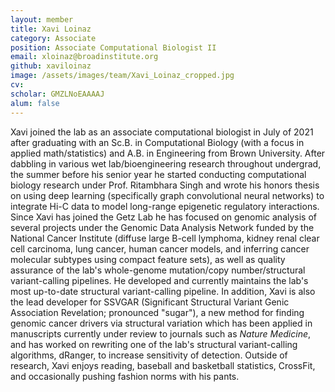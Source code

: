 ```yaml
---
layout: member
title: Xavi Loinaz
category: Associate
position: Associate Computational Biologist II
email: xloinaz@broadinstitute.org
github: xaviloinaz
image: /assets/images/team/Xavi_Loinaz_cropped.jpg
cv:
scholar: GMZLNoEAAAAJ
alum: false
---
```


Xavi joined the lab as an associate computational biologist in July of 2021 after graduating with an Sc.B. in Computational Biology (with a focus in applied math/statistics) and A.B. in Engineering from Brown University. After dabbling in various wet lab/bioengineering research throughout undergrad, the summer before his senior year he started conducting computational biology research under Prof. Ritambhara Singh and wrote his honors thesis on using deep learning (specifically graph convolutional neural networks) to integrate Hi-C data to model long-range epigenetic regulatory interactions. Since Xavi has joined the Getz Lab he has focused on genomic analysis of several projects under the Genomic Data Analysis Network funded by the National Cancer Institute (diffuse large B-cell lymphoma, kidney renal clear cell carcinoma, lung cancer, human cancer models, and inferring cancer molecular subtypes using compact feature sets), as well as quality assurance of the lab's whole-genome mutation/copy number/structural variant-calling pipelines. He developed and currently maintains the lab's most up-to-date structural variant-calling pipeline. In addition, Xavi is also the lead developer for SSVGAR (Significant Structural Variant Genic Association Revelation; pronounced "sugar"), a new method for finding genomic cancer drivers via structural variation which has been applied in manuscripts currently under review to journals such as *Nature Medicine*, and has worked on rewriting one of the lab's structural variant-calling algorithms, dRanger, to increase sensitivity of detection. Outside of research, Xavi enjoys reading, baseball and basketball statistics, CrossFit, and occasionally pushing fashion norms with his pants.
